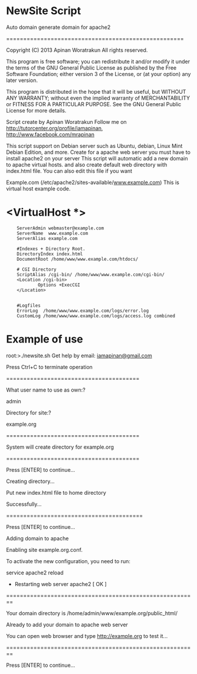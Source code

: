 NewSite Script
====================================================

Auto domain generate domain for apache2

====================================================

  Copyright (C) 2013 Apinan Woratrakun All rights reserved.

  This program is free software; you can redistribute it and/or modify
  it under the terms of the GNU General Public License as published by
  the Free Software Foundation; either version 3 of the License, or
  (at your option) any later version.

  This program is distributed in the hope that it will be useful,
  but WITHOUT ANY WARRANTY; without even the implied warranty of
  MERCHANTABILITY or FITNESS FOR A PARTICULAR PURPOSE.  See the
  GNU General Public License for more details.

 Script create by Apinan Woratrakun
 Follow me on http://tutorcenter.org/profile/iamapinan, http://www.facebook.com/mrapinan

 This script support on Debian server such as Ubuntu, debian, Linux Mint Debian Edition, and more.
 Create for a apache web server you must have to install apache2 on your server
 This script will automatic add a new domain to apache virtual hosts.
 and also create default web directory with index.html file.
 You can also edit this file if you want

 Example.com (/etc/apache2/sites-available/www.example.com)
 This is virtual host example code.

# <VirtualHost *>

        ServerAdmin webmaster@example.com
        ServerName  www.example.com
        ServerAlias example.com

        #Indexes + Directory Root.
        DirectoryIndex index.html
        DocumentRoot /home/www/www.example.com/htdocs/

        # CGI Directory
        ScriptAlias /cgi-bin/ /home/www/www.example.com/cgi-bin/
        <Location /cgi-bin>
                Options +ExecCGI
        </Location>


        #Logfiles
        ErrorLog  /home/www/www.example.com/logs/error.log
        CustomLog /home/www/www.example.com/logs/access.log combined

</VirtualHost>

Example of use
===========================

 root:>./newsite.sh
 Get help by email: iamapinan@gmail.com

 Press Ctrl+C to terminate operation

=======================================

What user name to use as own:?

admin

Directory for site:?

example.org

=======================================

System will create directory for example.org

=======================================

Press [ENTER] to continue...

Creating directory...

Put new index.html file to home directory

Successfully...

========================================

Press [ENTER] to continue...

Adding domain to apache

Enabling site example.org.conf.

To activate the new configuration, you need to run:

  service apache2 reload

 * Restarting web server apache2                                                 [ OK ]

========================================================

Your domain directory is /home/admin/www/example.org/public_html/

Already to add your domain to apache web server

You can open web browser and type http://example.org to test it...

========================================================

Press [ENTER] to continue...

